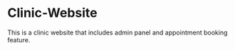 # Clinic-Website
This is a clinic website that includes admin panel and appointment booking feature.
